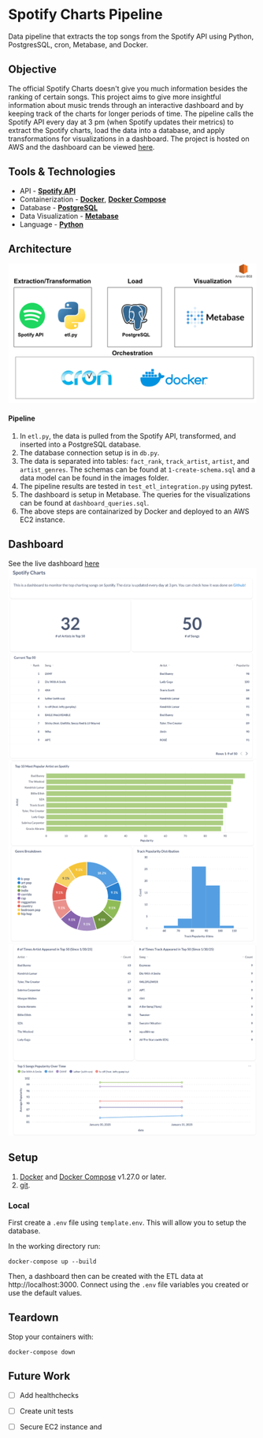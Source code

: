 # Spotify Charts Pipeline

Data pipeline that extracts the top songs from the Spotify API using Python, PostgresSQL, cron, Metabase, and Docker.

## Objective

The official Spotify Charts doesn't give you much information besides the ranking of certain songs. This project aims to give more insightful information about music trends through an interactive dashboard and by keeping track of the charts for longer periods of time. The pipeline calls the Spotify API every day at 3 pm (when Spotify updates their metrics) to extract the Spotify charts, load the data into a database, and apply transformations for visualizations in a dashboard. The project is hosted on AWS and the dashboard can be viewed [here](http://54.197.74.226:3000/public/dashboard/65928e71-3423-43f9-8445-0bacef1a393a).

## Tools & Technologies

- API - [**Spotify API**](https://developer.spotify.com/documentation/web-api)
- Containerization - [**Docker**](https://www.docker.com), [**Docker Compose**](https://docs.docker.com/compose/)
- Database - [**PostgreSQL**](https://www.postgresql.org/)
- Data Visualization - [**Metabase**](https://www.metabase.com/)
- Language - [**Python**](https://www.python.org)

## Architecture
![architectire_digram](images/spotify_etl_diagram.svg)
#### Pipeline

1. In `etl.py`, the data is pulled from the Spotify API, transformed, and inserted into a PostgreSQL database. 
2. The database connection setup is in `db.py`.
3. The data is separated into tables: `fact_rank`, `track_artist`, `artist`, and `artist_genres`. The schemas can be found at `1-create-schema.sql` and a data model can be found in the images folder.
4. The pipeline results are tested in `test_etl_integration.py` using pytest.
5. The dashboard is setup in Metabase. The queries for the visualizations can be found at `dashboard_queries.sql`.
6. The above steps are containarized by Docker and deployed to an AWS EC2 instance.

## Dashboard

See the live dashboard [here](http://54.197.74.226:3000/public/dashboard/65928e71-3423-43f9-8445-0bacef1a393a)
![dashboard_1](images/dashboard_1.png)
![dashboard_2](images/dashboard_2.png)
![dashboard_3](images/dashboard_3.png)

## Setup

1. [Docker](https://docs.docker.com/engine/install/) and [Docker Compose](https://docs.docker.com/compose/install/) v1.27.0 or later.
2. [git](https://git-scm.com/book/en/v2/Getting-Started-Installing-Git).

### Local

First create a `.env` file using `template.env`. This will allow you to setup the database.

In the working directory run:

```
docker-compose up --build
```

Then, a dashboard then can be created with the ETL data at http://localhost:3000. Connect using the `.env` file variables you created or use the default values.


## Teardown

Stop your containers with:

```
docker-compose down
```

## Future Work

- [ ] Add healthchecks
- [ ] Create unit tests
- [ ] Secure EC2 instance and 

